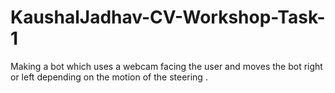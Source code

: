 # KaushalJadhav-CV-Workshop-Task-1
Making a bot which uses a webcam facing the user and moves the bot right or left depending on the motion of the steering .
